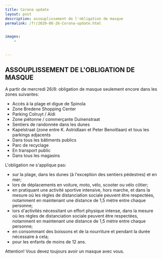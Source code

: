 ```yaml
---
title: Corona update
layout: post
description: assouplissement de l'obligation de masque
permalink: /fr/2020-08-26-Corona-update.html

    
images: 
    -
    
    
---
```


## ASSOUPLISSEMENT DE L'OBLIGATION DE MASQUE

A partir de mercredi 26/8: obligation de masque seulement encore dans les zones suivantes: 

- Accès à la plage et digue de Spinola
- Zone Bredene Shopping Center
- Parking Colruyt / Aldi
- Zone piétonne / commerçante Duinenstraat
- Sentiers de randonnée dans les dunes
- Kapelstraat (zone entre K. Astridlaan et Peter Benoitlaan) et tous les parkings adjacents
- Dans tous les bâtiments publics
- Parc de recyclage
- En transport public
- Dans tous les magasins


L'obligation ne s'applique pas:
- sur la plage, dans les dunes (à l'exception des sentiers pédestres) et en mer;
- lors de déplacements en voiture, moto, vélo, scooter ou vélo côtier;
- en pratiquant une activité sportive intensive, hors marche, et dans la mesure où les règles de distanciation sociale peuvent être respectées, notamment en maintenant une distance de 1,5 mètre entre chaque personne;
- lors d'activités nécessitant un effort physique intense, dans la mesure où les règles de distanciation sociale peuvent être respectées, notamment en maintenant une distance de 1,5 mètre entre chaque personne;
- en consommant des boissons et de la nourriture et pendant la durée nécessaire à cela;
- pour les enfants de moins de 12 ans.

Attention! Vous devez toujours avoir un masque avec vous.